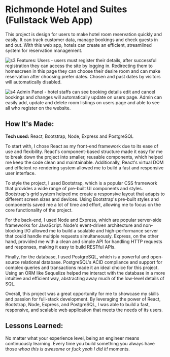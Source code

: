 # Richmonde Hotel and Suites (Fullstack Web App)

This project is design for users to make hotel room reservation quickly and easily. It can track customer data, manage bookings and check  guests in and out. With this web app, hotels can create an efficient, streamlined system for reservation management.

<!--**Link to project:** http://recruiters-love-seeing-live-demos.com/ -->

![s3](https://github.com/carminalamit/hotel-reservation-system/assets/95231683/24882a6e-70fd-4921-a58f-b95e03f502f2)
Features:
Users - users must register their details, after successful registration they can access the site by logging in. Redirecting them to homescreen in this page they can choose their desire room and can make reservation after choosing prefer dates. Chosen and past dates by visitors will automatically disabled.


![s4](https://github.com/carminalamit/hotel-reservation-system/assets/95231683/23acca6a-80a8-426c-8ed8-f4e467fbc556)
Admin Panel - hotel staffs can see booking details
edit and cancel bookings and changes will
automatically update on users page. Admin can easily
add, update and delete room listings on users page
and able to see all who register on the website.


## How It's Made:

**Tech used:** React, Bootstrap, Node, Express and PostgreSQL

To start with, I chose React as my front-end framework due to its ease of use and flexibility. React's component-based structure made it easy for me to break down the project into smaller, reusable components, which helped me keep the code clean and maintainable. Additionally, React's virtual DOM and efficient re-rendering system allowed me to build a fast and responsive user interface.

To style the project, I used Bootstrap, which is a popular CSS framework that provides a wide range of pre-built UI components and styles. Bootstrap's grid system helped me create a responsive layout that adapts to different screen sizes and devices. Using Bootstrap's pre-built styles and components saved me a lot of time and effort, allowing me to focus on the core functionality of the project.

For the back-end, I used Node and Express, which are popular server-side frameworks for JavaScript. Node's event-driven architecture and non-blocking I/O allowed me to build a scalable and high-performance server that could handle multiple requests simultaneously. Express, on the other hand, provided me with a clean and simple API for handling HTTP requests and responses, making it easy to build RESTful APIs.

Finally, for the database, I used PostgreSQL, which is a powerful and open-source relational database. PostgreSQL's ACID compliance and support for complex queries and transactions made it an ideal choice for this project. Using an ORM like Sequelize helped me interact with the database in a more intuitive and efficient way, abstracting away much of the low-level details of SQL.

Overall, this project was a great opportunity for me to showcase my skills and passion for full-stack development. By leveraging the power of React, Bootstrap, Node, Express, and PostgreSQL, I was able to build a fast, responsive, and scalable web application that meets the needs of its users.

<!-- ## Optimizations
*(optional)*

You don't have to include this section but interviewers *love* that you can not only deliver a final product that looks great but also functions efficiently. Did you write something then refactor it later and the result was 5x faster than the original implementation? Did you cache your assets? Things that you write in this section are **GREAT** to bring up in interviews and you can use this section as reference when studying for technical interviews! -->

## Lessons Learned:

No matter what your experience level, being an engineer means continuously learning. Every time you build something you always have those *whoa this is awesome* or *fuck yeah I did it!* moments.




